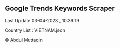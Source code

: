

## Google Trends Keywords Scraper 
 
Last Update 03-04-2023 , 10:39:19

Country List :
VIETNAM.json



© Abdul Muttaqin 
